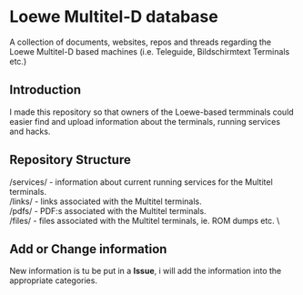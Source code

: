# Loewe Multitel-D database
A collection of documents, websites, repos and threads regarding the Loewe Multitel-D based machines (i.e. Teleguide, Bildschirmtext Terminals etc.)


## Introduction

I made this repository so that owners of the Loewe-based termminals could easier find and upload information about the terminals, running services and hacks.

## Repository Structure
/services/ - information about current running services for the Multitel terminals.  \
/links/ - links associated with the Multitel terminals.\
/pdfs/ - PDF:s associated with the Multitel terminals. \
/files/ - files associated with the Multitel terminals, ie. ROM dumps etc. \


## Add or Change information
New information is tu be put in a **Issue**, i will add the information into the appropriate categories.
